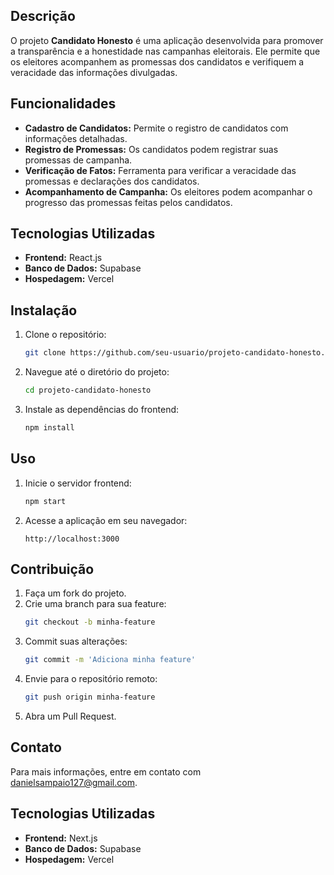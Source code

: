 ## Descrição
O projeto **Candidato Honesto** é uma aplicação desenvolvida para promover a transparência e a honestidade nas campanhas eleitorais. Ele permite que os eleitores acompanhem as promessas dos candidatos e verifiquem a veracidade das informações divulgadas.

## Funcionalidades
- **Cadastro de Candidatos:** Permite o registro de candidatos com informações detalhadas.
- **Registro de Promessas:** Os candidatos podem registrar suas promessas de campanha.
- **Verificação de Fatos:** Ferramenta para verificar a veracidade das promessas e declarações dos candidatos.
- **Acompanhamento de Campanha:** Os eleitores podem acompanhar o progresso das promessas feitas pelos candidatos.

## Tecnologias Utilizadas
- **Frontend:** React.js
- **Banco de Dados:** Supabase
- **Hospedagem:** Vercel

## Instalação
1. Clone o repositório:
    ```bash
    git clone https://github.com/seu-usuario/projeto-candidato-honesto.git
    ```
2. Navegue até o diretório do projeto:
    ```bash
    cd projeto-candidato-honesto
    ```
3. Instale as dependências do frontend:
    ```bash
    npm install
    ```

## Uso
1. Inicie o servidor frontend:
    ```bash
    npm start
    ```
2. Acesse a aplicação em seu navegador:
    ```
    http://localhost:3000
    ```

## Contribuição
1. Faça um fork do projeto.
2. Crie uma branch para sua feature:
    ```bash
    git checkout -b minha-feature
    ```
3. Commit suas alterações:
    ```bash
    git commit -m 'Adiciona minha feature'
    ```
4. Envie para o repositório remoto:
    ```bash
    git push origin minha-feature
    ```
5. Abra um Pull Request.

## Contato
Para mais informações, entre em contato com [danielsampaio127@gmail.com](mailto:danielsampaio127@gmail.com).
## Tecnologias Utilizadas
- **Frontend:** Next.js
- **Banco de Dados:** Supabase
- **Hospedagem:** Vercel

